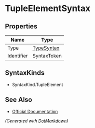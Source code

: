 # TupleElementSyntax

## Properties

| Name       | Type                        |
| ---------- | --------------------------- |
| Type       | [TypeSyntax](TypeSyntax.md) |
| Identifier | SyntaxToken                 |

## SyntaxKinds

* SyntaxKind\.TupleElement

## See Also

* [Official Documentation](https://docs.microsoft.com/en-us/dotnet/api/microsoft.codeanalysis.csharp.syntax.tupleelementsyntax)


*\(Generated with [DotMarkdown](http://github.com/JosefPihrt/DotMarkdown)\)*